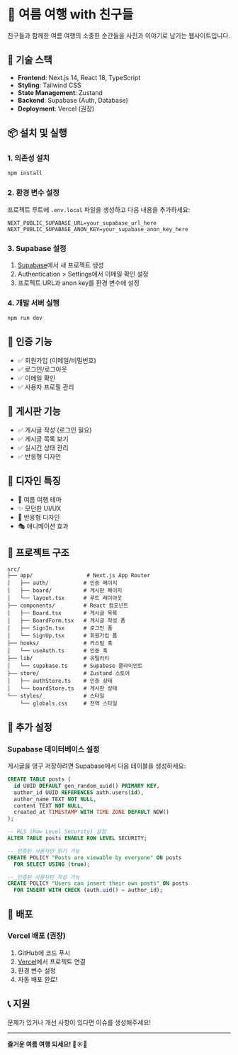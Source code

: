 # 🌴 여름 여행 with 친구들

친구들과 함께한 여름 여행의 소중한 순간들을 사진과 이야기로 남기는 웹사이트입니다.

## 🚀 기술 스택

- **Frontend**: Next.js 14, React 18, TypeScript
- **Styling**: Tailwind CSS
- **State Management**: Zustand
- **Backend**: Supabase (Auth, Database)
- **Deployment**: Vercel (권장)

## 📦 설치 및 실행

### 1. 의존성 설치

```bash
npm install
```

### 2. 환경 변수 설정

프로젝트 루트에 `.env.local` 파일을 생성하고 다음 내용을 추가하세요:

```env
NEXT_PUBLIC_SUPABASE_URL=your_supabase_url_here
NEXT_PUBLIC_SUPABASE_ANON_KEY=your_supabase_anon_key_here
```

### 3. Supabase 설정

1. [Supabase](https://supabase.com)에서 새 프로젝트 생성
2. Authentication > Settings에서 이메일 확인 설정
3. 프로젝트 URL과 anon key를 환경 변수에 설정

### 4. 개발 서버 실행

```bash
npm run dev
```

## 🔐 인증 기능

- ✅ 회원가입 (이메일/비밀번호)
- ✅ 로그인/로그아웃
- ✅ 이메일 확인
- ✅ 사용자 프로필 관리

## 📝 게시판 기능

- ✅ 게시글 작성 (로그인 필요)
- ✅ 게시글 목록 보기
- ✅ 실시간 상태 관리
- ✅ 반응형 디자인

## 🎨 디자인 특징

- 🌊 여름 여행 테마
- ✨ 모던한 UI/UX
- 📱 반응형 디자인
- 🎭 애니메이션 효과

## 📁 프로젝트 구조

```
src/
├── app/                 # Next.js App Router
│   ├── auth/           # 인증 페이지
│   ├── board/          # 게시판 페이지
│   └── layout.tsx      # 루트 레이아웃
├── components/         # React 컴포넌트
│   ├── Board.tsx       # 게시글 목록
│   ├── BoardForm.tsx   # 게시글 작성 폼
│   ├── SignIn.tsx      # 로그인 폼
│   └── SignUp.tsx      # 회원가입 폼
├── hooks/              # 커스텀 훅
│   └── useAuth.ts      # 인증 훅
├── lib/                # 유틸리티
│   └── supabase.ts     # Supabase 클라이언트
├── store/              # Zustand 스토어
│   ├── authStore.ts    # 인증 상태
│   └── boardStore.ts   # 게시판 상태
└── styles/             # 스타일
    └── globals.css     # 전역 스타일
```

## 🔧 추가 설정

### Supabase 데이터베이스 설정

게시글을 영구 저장하려면 Supabase에서 다음 테이블을 생성하세요:

```sql
CREATE TABLE posts (
  id UUID DEFAULT gen_random_uuid() PRIMARY KEY,
  author_id UUID REFERENCES auth.users(id),
  author_name TEXT NOT NULL,
  content TEXT NOT NULL,
  created_at TIMESTAMP WITH TIME ZONE DEFAULT NOW()
);

-- RLS (Row Level Security) 설정
ALTER TABLE posts ENABLE ROW LEVEL SECURITY;

-- 인증된 사용자만 읽기 가능
CREATE POLICY "Posts are viewable by everyone" ON posts
  FOR SELECT USING (true);

-- 인증된 사용자만 작성 가능
CREATE POLICY "Users can insert their own posts" ON posts
  FOR INSERT WITH CHECK (auth.uid() = author_id);
```

## 🚀 배포

### Vercel 배포 (권장)

1. GitHub에 코드 푸시
2. [Vercel](https://vercel.com)에서 프로젝트 연결
3. 환경 변수 설정
4. 자동 배포 완료!

## 📞 지원

문제가 있거나 개선 사항이 있다면 이슈를 생성해주세요!

---

**즐거운 여름 여행 되세요! 🌴☀️🌊**
